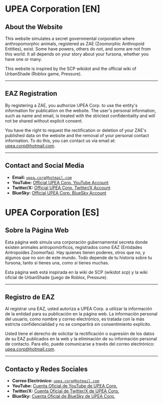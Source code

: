 # UPEA Corporation [EN]

## About the Website
This website simulates a secret governmental corporation where anthropomorphic animals, registered as ZAE (Zoomorphic Anthropoid Entities), exist. Some have powers, others do not, and some are not from this world. It all depends on your story about your fursona, whether you have one or many.

This website is inspired by the SCP wikidot and the official wiki of UrbanShade (Roblox game, Pressure).

---

## EAZ Registration
By registering a ZAE, you authorize UPEA Corp. to use the entity's information for publication on the website. The user's personal information, such as name and email, is treated with the strictest confidentiality and will not be shared without explicit consent.

You have the right to request the rectification or deletion of your ZAE's published data on the website and the removal of your personal contact information. To do this, you can contact us via email at: upea.corp@hotmail.com.

---

## Contact and Social Media
* **Email:** <ins>`upea.corp@hotmail.com`</ins>
* **YouTube:** [Official UPEA Corp. YouTube Account](https://www.youtube.com/channel/UCUS3exmv__qg_IlczrJfVJw)
* **Twitter/X:** [Official UPEA Corp. Twitter/X Account](https://x.com/UPEA_Corp)
* **BlueSky:** [Official UPEA Corp. BlueSky Account](https://bsky.app/profile/upea-corp.netlify.app)

# UPEA Corporation [ES]

## Sobre la Página Web
Esta página web simula una corporación gubernamental secreta donde existen animales antropomórficos, registrados como EAZ (Entidades Antropoides Zoomorfas). Hay quienes tienen poderes, otros que no, y algunos que no son de este mundo. Todo depende de tu historia sobre tu fursona, tanto si tienes una, como si tienes muchas.

Esta página web está inspirada en la wiki de SCP (wikidot scp) y la wiki oficial de UrbanShade (juego de Roblox, Pressure).

---

## Registro de EAZ
Al registrar una EAZ, usted autoriza a UPEA Corp. a utilizar la información de la entidad para su publicación en la página web. La información personal del usuario, como nombre y correo electrónico, es tratada con la más estricta confidencialidad y no se compartirá sin consentimiento explícito.

Usted tiene el derecho de solicitar la rectificación o supresión de los datos de su EAZ publicados en la web y la eliminación de su información personal de contacto. Para ello, puede comunicarse a través del correo electrónico: upea.corp@hotmail.com.

---

## Contacto y Redes Sociales
* **Correo Electrónico:** <ins>`upea.corp@hotmail.com`</ins>
* **YouTube:** [Cuenta Oficial de YouTube de UPEA Corp.](https://www.youtube.com/channel/UCUS3exmv__qg_IlczrJfVJw)
* **Twitter/X:** [Cuenta Oficial de Twitter/X de UPEA Corp.](https://x.com/UPEA_Corp)
* **BlueSky:** [Cuenta Oficial de BlueSky de UPEA Corp.](https://bsky.app/profile/upea-corp.netlify.app)